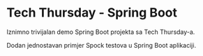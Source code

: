 # Tech Thursday - Spring Boot

Iznimno trivijalan demo Spring Boot projekta sa Tech Thursday-a.

Dodan jednostavan primjer Spock testova u Spring Boot aplikaciji.
